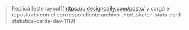 > Replicá [este layout](https://uidesigndaily.com/posts/ y cargá el repositorio con el corrrespondiente archivo `.html`.sketch-stats-card-statistics-cards-day-1119)
